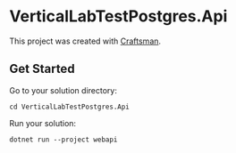 # VerticalLabTestPostgres.Api

This project was created with [Craftsman](https://github.com/pdevito3/craftsman).

## Get Started

Go to your solution directory:

```shell
cd VerticalLabTestPostgres.Api
```

Run your solution:

```shell
dotnet run --project webapi
```

